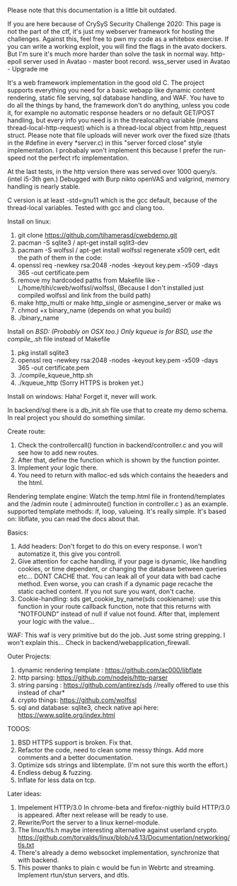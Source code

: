 Please note that this documentation is a little bit outdated.

If you are here because of CrySyS Security Challenge 2020: 
This page is not the part of the ctf, it's just my webserver framework for hosting the challenges.
Against this, feel free to pwn my code as a whitebox exercise. If you can write a working exploit, you will find the flags in the avato dockers. But I'm sure it's much more harder than solve the task in normal way.
http-epoll server used in Avatao - master boot record.
wss_server used in Avatao - Upgrade me

It's a web framework implementation in the good old C.
The project supports everything you need for a basic webapp like dynamic content rendering, static file serving,
sql database handling, and WAF. You have to do all the things by hand, the framework don't do anything, unless 
you code it, for example no automatic response headers or no default GET/POST handling, but every info you need
is in the threalocalhrq variable (means thread-local-http-request) which is a thread-local object 
from http_request struct. Please note that file uploads will never work over the fixed size (thats in the #define in 
every *server.c) in this "server forced close" style implementation. I probabaly won't implement this because 
I prefer the run-speed not the perfect rfc implementation.

At the last tests, in the http version there was served over 1000 query/s. (intel i5-3th gen.)
Debugged with Burp nikto openVAS and valgrind, memory handling is nearly stable.

C version is at least -std=gnu11 which is the gcc default, because of the thread-local variables. 
Tested with gcc and clang too.

Install on linux:
1. git clone https://github.com/tihamerasd/cwebdemo.git
2. pacman -S sqlite3 / apt-get install sqlit3-dev 
3. pacmam -S wolfssl / apt-get install wolfssl
   regenerate x509 cert, edit the path of them in the code:
4. openssl req -newkey rsa:2048 -nodes -keyout key.pem -x509 -days 365 -out certificate.pem
5. remove my hardcoded paths from Makefile like -L/home/tihi/cweb/wolfssl/wolfssl, 
   (Because I don't installed just compiled wolfssl and link from the build path)
6. make http_multi or make http_single or asmengine_server or make ws
7. chmod +x binary_name (depends on what you build)
8. ./binary_name

Install on *BSD: (Probably on OSX too.)
Only kqueue is for BSD, use the compile_*.sh file instead of Makefile
1. pkg install sqlite3
2. openssl req -newkey rsa:2048 -nodes -keyout key.pem -x509 -days 365 -out certificate.pem
3. ./compile_kqueue_http.sh
4. ./kqueue_http (Sorry HTTPS is broken yet.)

Install on windows: 
Haha! Forget it, never will work.

In backend/sql there is a db_init.sh file use that to create my demo schema. In real project you should do something similar.

Create route:
1. Check the controllercall() function in backend/controller.c and you will see how to add new routes.
2. After that, define the function which is shown by the function pointer.
3. Implement your logic there.
4. You need to return with malloc-ed sds which contains the heaeders and the html.

Rendering template engine:
Watch the temp.html file in frontend/templates and the /admin route ( adminroute() function in controller.c ) as an example.
supported template methods: if, loop, valueing. It's really simple. 
It's based on: libflate, you can read the docs about that.

Basics:
1. Add headers: Don't forget to do this on every response. I won't automatize it, this give you controll.
2. Give attention for cache handling, if your page is dynamic, like handling cookies, or time dependent, or changing the database between queries etc...
   DONT CACHE that. You can leak all of your data with bad cache method. Even worse, you can crash if a dynamic page recache the static cached content.
   If you not sure you want, don't cache.
3. Cookie-handling: sds get_cookie_by_name(sds cookiename): use this function in your route callback function,
   note that this returns with "NOTFOUND" instead of null if value not found. After that, implement your logic with the value...

WAF:
This waf is very primitive but do the job. Just some string grepping. I won't explain this... 
Check in backend/webapplication_firewall.

Outer Projects:
1. dynamic rendering template : https://github.com/ac000/libflate
2. http parsing: https://github.com/nodejs/http-parser
3. string parsing : https://github.com/antirez/sds //really offered to use this instead of char* 
4. crypto things: https://github.com/wolfssl
5. sql and database: sqlite3, check native api here: https://www.sqlite.org/index.html

TODOS:
1. BSD HTTPS support is broken. Fix that.
2. Refactor the code, need to clean some messy things. Add more comments and a better documentation.
3. Optimize sds strings and libtemplate. (I'm not sure this worth the effort.)
4. Endless debug & fuzzing. 
5. Inflate for less data on tcp.

Later ideas:
1. Impelement HTTP/3.0 In chrome-beta and firefox-nigthly build HTTP/3.0 is appeared. After next release will be ready to use.
2. Rewrite/Port the server to a linux kernel-module.
3. The linux/tls.h maybe interesting alternative against userland crypto.
   https://github.com/torvalds/linux/blob/v4.13/Documentation/networking/tls.txt
4. There's already a demo websocket implementation, synchronize that with backend.
5. This power thanks to plain c would be fun in Webrtc and streaming. Implement rtun/stun servers, and dtls.
